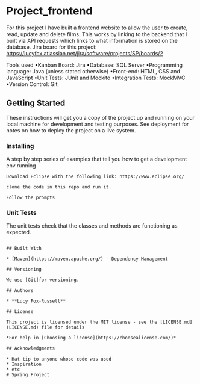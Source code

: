 # Project_frontend

For this project I have built a frontend website to allow the user to create, read, update and delete films. This works by linking to the backend that I built via API requests which links to what information is stored on the database. Jira board for this project: https://lucyfox.atlassian.net/jira/software/projects/SP/boards/2

Tools used •Kanban Board: Jira •Database: SQL Server •Programming language: Java (unless stated otherwise) •Front-end: HTML, CSS and JavaScript •Unit Tests: JUnit and Mockito •Integration Tests: MockMVC •Version Control: Git

## Getting Started

These instructions will get you a copy of the project up and running on your local machine for development and testing purposes. See deployment for notes on how to deploy the project on a live system.

### Installing

A step by step series of examples that tell you how to get a development env running

```
Download Eclipse with the following link: https://www.eclipse.org/
```
```
clone the code in this repo and run it.
```
```
Follow the prompts
```

### Unit Tests 

The unit tests check that the classes and methods are functioning as expected.
```

## Built With

* [Maven](https://maven.apache.org/) - Dependency Management

## Versioning

We use [Git]for versioning.

## Authors

* **Lucy Fox-Russell** 

## License

This project is licensed under the MIT license - see the [LICENSE.md](LICENSE.md) file for details 

*For help in [Choosing a license](https://choosealicense.com/)*

## Acknowledgments

* Hat tip to anyone whose code was used
* Inspiration
* etc
# Spring Project
